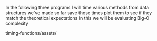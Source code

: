 In the following three programs I will time various methods from data structures we've made so far save those times plot them to see if they match the theoretical expectations
In this we will be evaluating Big-O complexity

timing-functions/assets/

